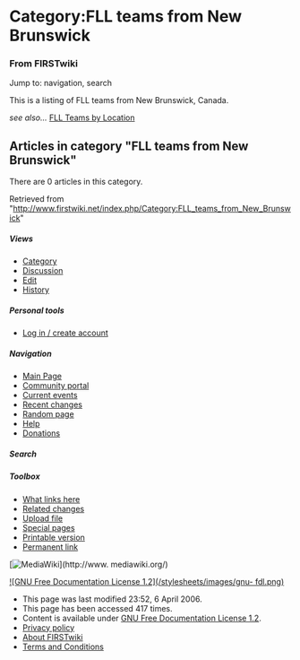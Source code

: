 # Category:FLL teams from New Brunswick

### From FIRSTwiki

Jump to: navigation, search

This is a listing of FLL teams from New Brunswick, Canada.

_see also..._ [FLL Teams by Location](/index.php/FLL_Teams_by_Location "FLL
Teams by Location" )

  

## Articles in category "FLL teams from New Brunswick"

There are 0 articles in this category.

Retrieved from
"<http://www.firstwiki.net/index.php/Category:FLL_teams_from_New_Brunswick>"

##### Views

  * [Category](/index.php/Category:FLL_teams_from_New_Brunswick)
  * [Discussion](/index.php?title=Category_talk:FLL_teams_from_New_Brunswick&action=edit)
  * [Edit](/index.php?title=Category:FLL_teams_from_New_Brunswick&action=edit)
  * [History](/index.php?title=Category:FLL_teams_from_New_Brunswick&action=history)

##### Personal tools

  * [Log in / create account](/index.php?title=Special:Userlogin&returnto=Category:FLL_teams_from_New_Brunswick)

[](/index.php/Main_Page "Main Page" )

##### Navigation

  * [Main Page](/index.php/Main_Page)
  * [Community portal](/index.php/FIRSTwiki:Community_portal)
  * [Current events](/index.php/Current_events)
  * [Recent changes](/index.php/Special:Recentchanges)
  * [Random page](/index.php/Special:Random)
  * [Help](/index.php/Help:Contents)
  * [Donations](/index.php/FIRSTwiki:Site_support)

##### Search



##### Toolbox

  * [What links here](/index.php/Special:Whatlinkshere/Category:FLL_teams_from_New_Brunswick)
  * [Related changes](/index.php/Special:Recentchangeslinked/Category:FLL_teams_from_New_Brunswick)
  * [Upload file](/index.php/Special:Upload)
  * [Special pages](/index.php/Special:Specialpages)
  * [Printable version](/index.php?title=Category:FLL_teams_from_New_Brunswick&printable=yes)
  * [Permanent link](/index.php?title=Category:FLL_teams_from_New_Brunswick&oldid=46086)

[![MediaWiki](/skins/common/images/poweredby_mediawiki_88x31.png)](http://www.
mediawiki.org/)

[![GNU Free Documentation License 1.2](/stylesheets/images/gnu-
fdl.png)](http://www.gnu.org/copyleft/fdl.html)

  * This page was last modified 23:52, 6 April 2006.
  * This page has been accessed 417 times.
  * Content is available under [GNU Free Documentation License 1.2](http://www.gnu.org/copyleft/fdl.html "http://www.gnu.org/copyleft/fdl.html" ).
  * [Privacy policy](/index.php/FIRSTwiki:Privacy_policy "FIRSTwiki:Privacy policy" )
  * [About FIRSTwiki](/index.php/FIRSTwiki:About "FIRSTwiki:About" )
  * [Terms and Conditions](/index.php/FIRSTwiki:Terms_and_conditions "FIRSTwiki:Terms and conditions" )

